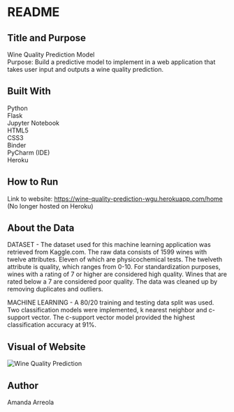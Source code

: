 ﻿# README 

## Title and Purpose
Wine Quality Prediction Model<br>
Purpose: Build a predictive model to implement in a web application that takes user input and outputs a wine quality prediction. 

## Built With
Python <br>
Flask <br>
Jupyter Notebook <br>
HTML5 <br>
CSS3 <br>
Binder <br>
PyCharm (IDE) <br>
Heroku

## How to Run
Link to website: https://wine-quality-prediction-wgu.herokuapp.com/home (No longer hosted on Heroku)

## About the Data
DATASET - The dataset used for this machine learning application was retrieved from Kaggle.com. The raw data consists of 1599 wines with twelve attributes. Eleven of which are physicochemical tests. The twelveth attribute is quality, which ranges from 0-10. For standardization purposes, wines with a rating of 7 or higher are considered high quality. Wines that are rated below a 7 are considered poor quality. The data was cleaned up by removing duplicates and outliers.

MACHINE LEARNING - A 80/20 training and testing data split was used. Two classification models were implemented, k nearest neighbor and c-support vector. The c-support vector model provided the highest classification accuracy at 91%.

## Visual of Website
![Wine Quality Prediction](https://github.com/amanda-adalee/wine-quality-prediction/assets/83192428/9974b6a4-19b4-4db8-99f8-fbd7f9a38495)


## Author
Amanda Arreola
